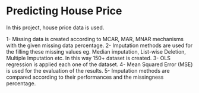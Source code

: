 # Predicting House Price  

In this project, house price data is used. 

1- Missing data is created according to MCAR, MAR, MNAR mechanisms with the given missing data percentage. 
2- Imputation methods are used for the filling these missing values eg. Median imputation, List-wise Deletion, Multiple Imputation etc. In this way 150+ dataset is created.
3- OLS regression is applied each one of the dataset.
4- Mean Squared Error (MSE) is  used for the evaluation of the results. 
5- Imputation methods are compared according to their performances and the missingness percentage.
